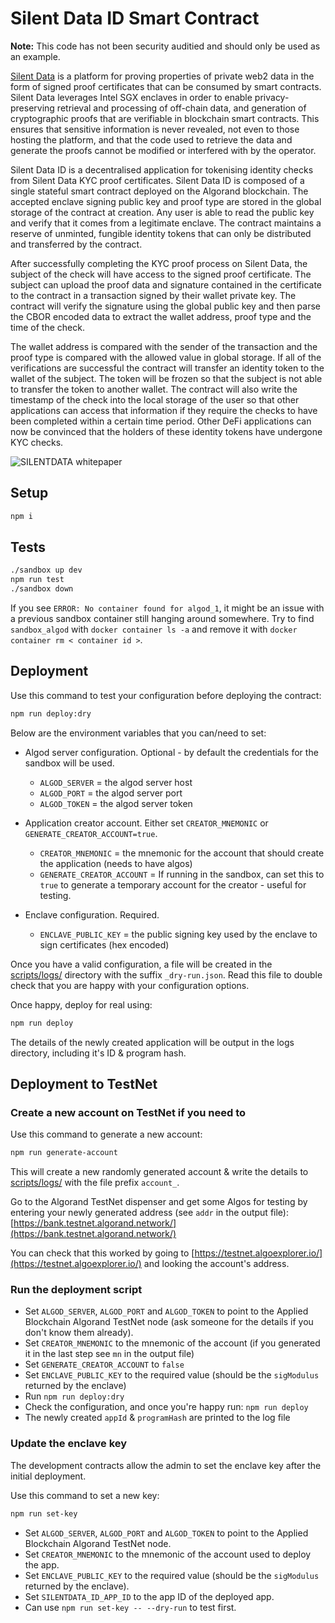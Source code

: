 # Silent Data ID Smart Contract

**Note:** This code has not been security auditied and should only be used as an example.

[Silent Data](https://silentdata.com) is a platform for proving properties of private web2 data in the form of signed proof certificates that can be consumed by smart contracts. Silent Data leverages Intel SGX enclaves in order to enable privacy-preserving retrieval and processing of off-chain data, and generation of cryptographic proofs that are verifiable in blockchain smart contracts. This ensures that sensitive information is never revealed, not even to those hosting the platform, and that the code used to retrieve the data and generate the proofs cannot be modified or interfered with by the operator.

Silent Data ID is a decentralised application for tokenising identity checks from Silent Data KYC proof certificates. Silent Data ID is composed of a single stateful smart contract deployed on the Algorand blockchain. The accepted enclave signing public key and proof type are stored in the global storage of the contract at creation. Any user is able to read the public key and verify that it comes from a legitimate enclave. The contract maintains a reserve of unminted, fungible identity tokens that can only be distributed and transferred by the contract.

After successfully completing the KYC proof process on Silent Data, the subject of the check will have access to the signed proof certificate. The subject can upload the proof data and signature contained in the certificate to the contract in a transaction signed by their wallet private key. The contract will verify the signature using the global public key and then parse the CBOR encoded data to extract the wallet address, proof type and the time of the check.

The wallet address is compared with the sender of the transaction and the proof type is compared with the allowed value in global storage. If all of the verifications are successful the contract will transfer an identity token to the wallet of the subject. The token will be frozen so that the subject is not able to transfer the token to another wallet. The contract will also write the timestamp of the check into the local storage of the user so that other applications can access that information if they require the checks to have been completed within a certain time period. Other DeFi applications can now be convinced that the holders of these identity tokens have undergone KYC checks.

![SILENTDATA whitepaper](https://user-images.githubusercontent.com/12896404/197566689-51a1d4f9-569e-46cf-a7e7-3e0ec3a96fbe.png)

## Setup

``` bash
npm i
```

## Tests

``` bash
./sandbox up dev
npm run test
./sandbox down
```

If you see `ERROR: No container found for algod_1`, it might be an issue with a previous sandbox container still hanging around somewhere. Try to find `sandbox_algod` with `docker container ls -a` and remove it with `docker container rm < container id >`.

## Deployment

Use this command to test your configuration before deploying the contract:

``` bash
npm run deploy:dry
```

Below are the environment variables that you can/need to set:

- Algod server configuration. Optional - by default the credentials for the sandbox will be used.
  - `ALGOD_SERVER` = the algod server host
  - `ALGOD_PORT` = the algod server port
  - `ALGOD_TOKEN` = the algod server token

- Application creator account. Either set `CREATOR_MNEMONIC` or `GENERATE_CREATOR_ACCOUNT=true`.
  - `CREATOR_MNEMONIC` = the mnemonic for the account that should create the application (needs to have algos)
  - `GENERATE_CREATOR_ACCOUNT` = If running in the sandbox, can set this to `true` to generate a temporary account for the creator - useful for testing.

- Enclave configuration. Required.
  - `ENCLAVE_PUBLIC_KEY` = the public signing key used by the enclave to sign certificates (hex encoded)

Once you have a valid configuration, a file will be created in the [scripts/logs/](scripts/logs) directory with the suffix `_dry-run.json`.
Read this file to double check that you are happy with your configuration options.

Once happy, deploy for real using:

``` bash
npm run deploy
```

The details of the newly created application will be output in the logs directory, including it's ID & program hash.

## Deployment to TestNet

### Create a new account on TestNet if you need to

Use this command to generate a new account:

``` bash
npm run generate-account
```

This will create a new randomly generated account & write the details to [scripts/logs/](scripts/logs) with the file prefix `account_`.

Go to the Algorand TestNet dispenser and get some Algos for testing by entering your newly generated address (see `addr` in the output file):
[https://bank.testnet.algorand.network/](https://bank.testnet.algorand.network/)

You can check that this worked by going to [https://testnet.algoexplorer.io/](https://testnet.algoexplorer.io/) and looking the account's address.

### Run the deployment script

- Set `ALGOD_SERVER`, `ALGOD_PORT` and `ALGOD_TOKEN` to point to the Applied Blockchain Algorand TestNet node (ask someone for the details if you don't know them already).
- Set `CREATOR_MNEMONIC` to the mnemonic of the account (if you generated it in the last step see `mn` in the output file)
- Set `GENERATE_CREATOR_ACCOUNT` to `false`
- Set `ENCLAVE_PUBLIC_KEY` to the required value (should be the `sigModulus` returned by the enclave)
- Run `npm run deploy:dry`
- Check the configuration, and once you're happy run: `npm run deploy`
- The newly created `appId` & `programHash` are printed to the log file

### Update the enclave key

The development contracts allow the admin to set the enclave key after the initial deployment.

Use this command to set a new key:

``` bash
npm run set-key
```

- Set `ALGOD_SERVER`, `ALGOD_PORT` and `ALGOD_TOKEN` to point to the Applied Blockchain Algorand TestNet node.
- Set `CREATOR_MNEMONIC` to the mnemonic of the account used to deploy the app.
- Set `ENCLAVE_PUBLIC_KEY` to the required value (should be the `sigModulus` returned by the enclave).
- Set `SILENTDATA_ID_APP_ID` to the app ID of the deployed app.
- Can use `npm run set-key -- --dry-run` to test first.
